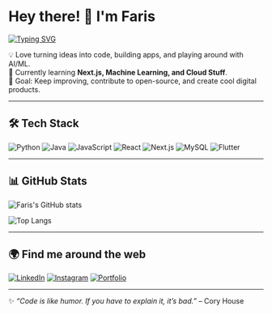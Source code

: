 # Hey there! 👋 I'm Faris  

[![Typing SVG](https://readme-typing-svg.herokuapp.com?font=Fira+Code&pause=1000&color=F7AB0A&width=435&lines=Hi%2C+I'm+Faris!;Software+Developer;Tech+Explorer;AI+%2F+ML+Enthusiast)](https://git.io/typing-svg)

💡 Love turning ideas into code, building apps, and playing around with AI/ML.  
🌱 Currently learning **Next.js, Machine Learning, and Cloud Stuff**.  
🎯 Goal: Keep improving, contribute to open-source, and create cool digital products.  

---

## 🛠️ Tech Stack
![Python](https://img.shields.io/badge/Python-3776AB?style=for-the-badge&logo=python&logoColor=white)
![Java](https://img.shields.io/badge/Java-007396?style=for-the-badge&logo=openjdk&logoColor=white)
![JavaScript](https://img.shields.io/badge/JavaScript-F7DF1E?style=for-the-badge&logo=javascript&logoColor=black)
![React](https://img.shields.io/badge/React-20232A?style=for-the-badge&logo=react&logoColor=61DAFB)
![Next.js](https://img.shields.io/badge/Next.js-000000?style=for-the-badge&logo=nextdotjs&logoColor=white)
![MySQL](https://img.shields.io/badge/MySQL-005C84?style=for-the-badge&logo=mysql&logoColor=white)
![Flutter](https://img.shields.io/badge/Flutter-02569B?style=for-the-badge&logo=flutter&logoColor=white)

---

## 📊 GitHub Stats
![Faris's GitHub stats](https://github-readme-stats.vercel.app/api?username=rissss21&show_icons=true&count_private=true&include_all_commits=true&theme=radical)  

![Top Langs](https://github-readme-stats.vercel.app/api/top-langs/?username=rissss21&layout=compact&theme=radical)

---

## 🌍 Find me around the web
[![LinkedIn](https://img.shields.io/badge/LinkedIn-%230077B5.svg?&style=for-the-badge&logo=linkedin&logoColor=white)](https://www.linkedin.com/in/farisedp/)
[![Instagram](https://img.shields.io/badge/Instagram-%23E4405F.svg?&style=for-the-badge&logo=instagram&logoColor=white)](https://www.instagram.com/farisedrikprayoga/)
[![Portfolio](https://img.shields.io/badge/Portfolio-%23000000.svg?&style=for-the-badge&logo=firefox&logoColor=white)](https://rissss21.github.io/portofolio/)

---

✨ _“Code is like humor. If you have to explain it, it’s bad.”_ – Cory House
